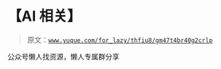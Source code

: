 # 【AI 相关】

> 原文：[`www.yuque.com/for_lazy/thfiu8/gm47t4br40g2crlp`](https://www.yuque.com/for_lazy/thfiu8/gm47t4br40g2crlp)

<ne-p id="u1d1b0b61" data-lake-id="u1d1b0b61"><ne-text id="ue9ff4b70">公众号懒人找资源，懒人专属群分享</ne-text></ne-p>